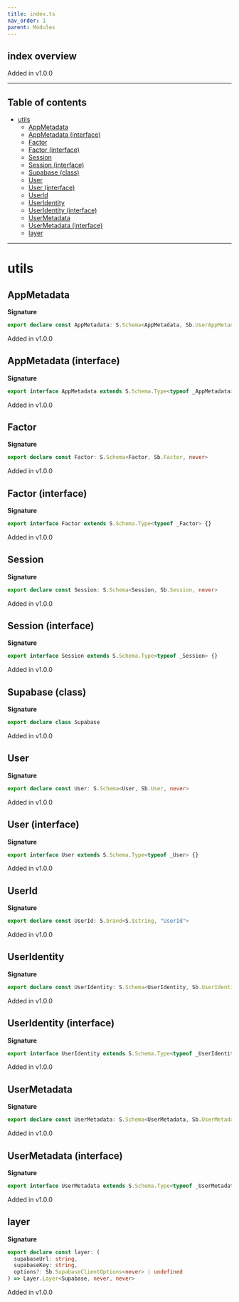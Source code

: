```yaml
---
title: index.ts
nav_order: 1
parent: Modules
---
```


## index overview

Added in v1.0.0

---

<h2 class="text-delta">Table of contents</h2>

- [utils](#utils)
  - [AppMetadata](#appmetadata)
  - [AppMetadata (interface)](#appmetadata-interface)
  - [Factor](#factor)
  - [Factor (interface)](#factor-interface)
  - [Session](#session)
  - [Session (interface)](#session-interface)
  - [Supabase (class)](#supabase-class)
  - [User](#user)
  - [User (interface)](#user-interface)
  - [UserId](#userid)
  - [UserIdentity](#useridentity)
  - [UserIdentity (interface)](#useridentity-interface)
  - [UserMetadata](#usermetadata)
  - [UserMetadata (interface)](#usermetadata-interface)
  - [layer](#layer)

---

# utils

## AppMetadata

**Signature**

```ts
export declare const AppMetadata: S.Schema<AppMetadata, Sb.UserAppMetadata, never>
```

Added in v1.0.0

## AppMetadata (interface)

**Signature**

```ts
export interface AppMetadata extends S.Schema.Type<typeof _AppMetadata> {}
```

Added in v1.0.0

## Factor

**Signature**

```ts
export declare const Factor: S.Schema<Factor, Sb.Factor, never>
```

Added in v1.0.0

## Factor (interface)

**Signature**

```ts
export interface Factor extends S.Schema.Type<typeof _Factor> {}
```

Added in v1.0.0

## Session

**Signature**

```ts
export declare const Session: S.Schema<Session, Sb.Session, never>
```

Added in v1.0.0

## Session (interface)

**Signature**

```ts
export interface Session extends S.Schema.Type<typeof _Session> {}
```

Added in v1.0.0

## Supabase (class)

**Signature**

```ts
export declare class Supabase
```

Added in v1.0.0

## User

**Signature**

```ts
export declare const User: S.Schema<User, Sb.User, never>
```

Added in v1.0.0

## User (interface)

**Signature**

```ts
export interface User extends S.Schema.Type<typeof _User> {}
```

Added in v1.0.0

## UserId

**Signature**

```ts
export declare const UserId: S.brand<S.$string, "UserId">
```

Added in v1.0.0

## UserIdentity

**Signature**

```ts
export declare const UserIdentity: S.Schema<UserIdentity, Sb.UserIdentity, never>
```

Added in v1.0.0

## UserIdentity (interface)

**Signature**

```ts
export interface UserIdentity extends S.Schema.Type<typeof _UserIdentity> {}
```

Added in v1.0.0

## UserMetadata

**Signature**

```ts
export declare const UserMetadata: S.Schema<UserMetadata, Sb.UserMetadata, never>
```

Added in v1.0.0

## UserMetadata (interface)

**Signature**

```ts
export interface UserMetadata extends S.Schema.Type<typeof _UserMetadata> {}
```

Added in v1.0.0

## layer

**Signature**

```ts
export declare const layer: (
  supabaseUrl: string,
  supabaseKey: string,
  options?: Sb.SupabaseClientOptions<never> | undefined
) => Layer.Layer<Supabase, never, never>
```

Added in v1.0.0
